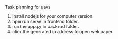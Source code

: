 Task planning for uavs
1. install nodejs for your computer version.
2. npm run serve in frontend folder.
3. run the app.py in backend folder.
4. click the generated ip address to open web paper. 
